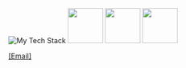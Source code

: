 <div>
  <img src="https://github-readme-tech-stack.vercel.app/api/cards?lineCount=3&theme=catppuccin_macchiato&bg=%2324273a&badge=%231e2030&border=%236e738d&titleColor=%238bd5ca&line1=typescript%2Ctypescript%2C3178C6%3Bpython%2Cpython%2C3776AB%3Bgo%2Cgo%2C00ADD8%3Bjavascript%2Cjavascript%2CF7DF1E%3B&line2=nodedotjs%2Cnodejs%2C5FA04E%3Breact%2Creact%2C61DAFB%3Bexpress%2Cexpress%2C58A616%3Bfastify%2Cfastify%2CFF8282%3B&line3=amazonwebservices%2Caws%2CFF9900%3Bserverless%2Cserverless%2CFD5750%3Bdocker%2Cdocker%2C2496ED%3B" alt="My Tech Stack" />
  <img width=70 src="https://github.com/yurijserrano/Github-Profile-Readme-Logos/blob/master/programming%20languages/typescript.svg">
  <img width=70 src="https://github.com/yurijserrano/Github-Profile-Readme-Logos/blob/master/frameworks/redux.svg">
  <img width=70 src="https://github.com/yurijserrano/Github-Profile-Readme-Logos/blob/master/text%20editors/vscode.svg">
</div>

<a href="mailto:rashid.osman@vanderbilt.edu">[Email]</a>&nbsp;
